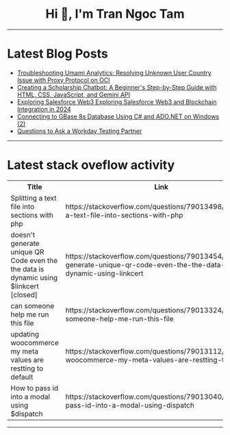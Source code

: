 <h1 align="center">Hi 👋, I'm Tran Ngoc Tam</h1>

---

# Latest Blog Posts 
<!-- BLOG-POST-LIST:START -->
- [Troubleshooting Umami Analytics: Resolving Unknown User Country Issue with Proxy Protocol on OCI](https://dev.to/nhisyamj/troubleshooting-umami-analytics-resolving-unknown-user-country-issue-with-proxy-protocol-on-oci-3gke)
- [Creating a Scholarship Chatbot: A Beginner&#39;s Step-by-Step Guide with HTML, CSS, JavaScript, and Gemini API](https://dev.to/indah780/creating-a-scholarship-chatbot-a-beginners-step-by-step-guide-with-html-css-javascript-and-gemini-api-2d0e)
- [Exploring Salesforce Web3 Exploring Salesforce Web3 and Blockchain Integration in 2024](https://dev.to/itechcloud_solution_01/exploring-salesforce-web3-exploring-salesforce-web3-and-blockchain-integration-in-2024-1d6l)
- [Connecting to GBase 8s Database Using C# and ADO.NET on Windows &lpar;2&rpar;](https://dev.to/congcong/connecting-to-gbase-8s-database-using-c-and-adonet-on-windows-2-3h18)
- [Questions to Ask a Workday Testing Partner](https://dev.to/johnste39558689/questions-to-ask-a-workday-testing-partner-3nen)
<!-- BLOG-POST-LIST:END -->

---

# Latest stack oveflow activity
<table>
  <tr><th>Title</th><th>Link</th></tr>
  <!-- STACKOVERFLOW:START --><tr><td>Splitting a text file into sections with php</td><td>https://stackoverflow.com/questions/79013498/splitting-a-text-file-into-sections-with-php</td></tr><tr><td>doesn&#39;t generate unique QR Code even the the data is dynamic using $linkcert [closed]</td><td>https://stackoverflow.com/questions/79013454/doesnt-generate-unique-qr-code-even-the-the-data-is-dynamic-using-linkcert</td></tr><tr><td>can someone help me run this file</td><td>https://stackoverflow.com/questions/79013324/can-someone-help-me-run-this-file</td></tr><tr><td>updating woocommerce my meta values are restting to default</td><td>https://stackoverflow.com/questions/79013112/updating-woocommerce-my-meta-values-are-restting-to-default</td></tr><tr><td>How to pass id into a modal using $dispatch</td><td>https://stackoverflow.com/questions/79013040/how-to-pass-id-into-a-modal-using-dispatch</td></tr><!-- STACKOVERFLOW:END -->
</table>

---


